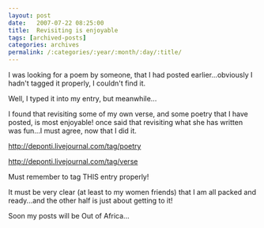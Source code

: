 ```yaml
---
layout: post
date:	2007-07-22 08:25:00
title:  Revisiting is enjoyable
tags: [archived-posts]
categories: archives
permalink: /:categories/:year/:month/:day/:title/
---
```

I was looking for a poem by someone, that I had posted earlier...obviously I hadn't tagged it properly, I couldn't find it.

Well, I typed it into my entry, but meanwhile...

I found that revisiting some of my own verse, and some poetry that I have posted, is most enjoyable! <LJ user="noelladsa"> once said that revisiting what she has written was fun...I must agree, now that I did it.

http://deponti.livejournal.com/tag/poetry

http://deponti.livejournal.com/tag/verse


Must remember to tag THIS entry properly! 

It must be very clear (at least to my women friends) that I am all packed and ready...and the other half is just about getting to it!

Soon my posts will be Out of Africa...
